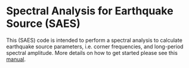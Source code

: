 # Spectral Analysis for Earthquake Source (SAES)
This (SAES) code is intended to perform a spectral analysis to calculate earthquake source parameters, 
i.e. corner frequencies, and long-period spectral amplitude. More details on how to get started please see this [manual](https://github.com/Johumel/SAES/blob/master/SAES_Manual.pdf).
